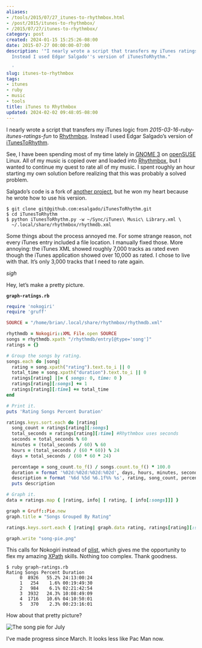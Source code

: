 ```yaml
---
aliases:
- /tools/2015/07/27_itunes-to-rhythmbox.html
- /post/2015/itunes-to-rhythmbox/
- /2015/07/27/itunes-to-rhythmbox/
category: post
created: 2024-01-15 15:25:26-08:00
date: 2015-07-27 00:00:00-07:00
description: '"I nearly wrote a script that transfers my iTunes ratings to Rhythmbox.
  Instead I used Edgar Salgado''s version of iTunesToRhythm."

  '
slug: itunes-to-rhythmbox
tags:
- itunes
- ruby
- music
- tools
title: iTunes to Rhythmbox
updated: 2024-02-02 09:48:05-08:00
---
```


I nearly wrote a script that transfers my iTunes logic from *2015-03-16-ruby-itunes-ratings-fun* to [Rhythmbox](https://wiki.gnome.org/Apps/Rhythmbox). Instead I used Edgar Salgado’s version of [iTunesToRhythm](https://github.com/esalgado/iTunesToRhythm).

See, I have been spending most of my time lately in [GNOME 3](https://www.gnome.org/gnome-3/) on [openSUSE](https://www.opensuse.org) Linux. All of my music is copied over and loaded into [Rhythmbox](https://wiki.gnome.org/Apps/Rhythmbox), but I wanted to continue my quest to rate all of my music. I spent roughly an hour starting my own solution before realizing that this was probably a solved problem.

Salgado’s code is a fork of [another project](https://github.com/esanbock/ITunesToRhythm), but he won my heart because he wrote how to use his version.

````
$ git clone git@github.com:esalgado/iTunesToRhythm.git
$ cd iTunesToRhythm
$ python iTunesToRhythm.py -w ~/Sync/iTunes\ Music\ Library.xml \
  ~/.local/share/rhythmbox/rhythmdb.xml
````

Some things about the process annoyed me. For some strange reason, not every iTunes entry included a file location. I manually fixed those. More annoying: the iTunes XML showed roughly 7,000 tracks as rated even though the iTunes application showed over 10,000 as rated. I chose to live with that. It’s only 3,000 tracks that I need to rate again.

*sigh*

Hey, let’s make a pretty picture.

**`graph-ratings.rb`**

````ruby
require 'nokogiri'
require 'gruff'

SOURCE = "/home/brian/.local/share/rhythmbox/rhythmdb.xml"

rhythmdb = Nokogiri::XML File.open SOURCE
songs = rhythmdb.xpath "/rhythmdb/entry[@type='song']"
ratings = {}

# Group the songs by rating.
songs.each do |song|
  rating = song.xpath("rating").text.to_i || 0
  total_time = song.xpath("duration").text.to_i || 0
  ratings[rating] ||= { songs: 0, time: 0 }
  ratings[rating][:songs] += 1
  ratings[rating][:time] += total_time
end

# Print it.
puts 'Rating Songs Percent Duration'

ratings.keys.sort.each do |rating|
  song_count = ratings[rating][:songs]
  total_seconds = ratings[rating][:time] #Rhythmbox uses seconds
  seconds = total_seconds % 60
  minutes = (total_seconds / 60) % 60
  hours = (total_seconds / (60 * 60)) % 24
  days = total_seconds / (60 * 60 * 24)

  percentage = song_count.to_f() / songs.count.to_f() * 100.0
  duration = format '%02d:%02d:%02d:%02d', days, hours, minutes, seconds
  description = format '%6d %5d %6.1f%% %s', rating, song_count, percentage, duration
  puts description

# Graph it.
data = ratings.map { |rating, info| [ rating, [ info[:songs]]] }

graph = Gruff::Pie.new
graph.title = "Songs Grouped By Rating"

ratings.keys.sort.each { |rating| graph.data rating, ratings[rating][:songs] }

graph.write "song-pie.png"
````

This calls for Nokogiri instead of [plist](https://github.com/bleything/plist), which gives me the opportunity to flex my amazing [XPath](http://www.nokogiri.org/tutorials/searching_a_xml_html_document.html) skills. Nothing too complex. Thank goodness.

````
$ ruby graph-ratings.rb
Rating Songs Percent Duration
     0  8926   55.2% 24:13:00:24
     1   254    1.6% 00:19:49:30
     2   984    6.1% 02:21:42:54
     3  3932   24.3% 10:08:49:09
     4  1716   10.6% 04:10:50:01
     5   370    2.3% 00:23:16:01
````

How about that pretty picture?

![The song pie for July](attachments/img/2015/july-rhythmbox-song-pie.png)

I’ve made progress since March. It looks less like Pac Man now.
